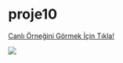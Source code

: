 # proje10
[Canlı Örneğini Görmek İçin Tıkla!](https://nmdproje10.netlify.app)


![](firefox_5K4n8L459o-min.gif)
